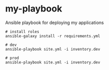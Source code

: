 # my-playbook

Ansible playbook for deploying my applications

```
# install roles
ansible-galaxy install -r requirements.yml

# dev
ansible-playbook site.yml -i inventory.dev

# prod
ansible-playbook site.yml -i inventory.dev
```
